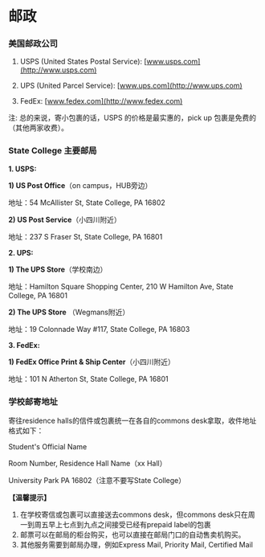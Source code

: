 # 邮政

### 美国邮政公司

1. USPS \(United States Postal Service\): [www.usps.com](http://www.usps.com)

2. UPS \(United Parcel Service\): [www.ups.com](http://www.ups.com)

3. FedEx: [www.fedex.com](http://www.fedex.com)

注: 总的来说，寄小包裹的话，USPS 的价格是最实惠的，pick up 包裹是免费的（其他两家收费）。

### State **College** 主要邮局

**1. USPS:**

**1\) US Post Office**（on campus，HUB旁边）

地址：54 McAllister St, State College, PA 16802

**2\) US Post Service**（小四川附近）

地址：237 S Fraser St, State College, PA 16801

**2. UPS:**

**1\) The UPS Store**（学校南边）

地址：Hamilton Square Shopping Center, 210 W Hamilton Ave, State College, PA 16801

**2\) The UPS Store** （Wegmans附近）

地址：19 Colonnade Way \#117, State College, PA 16803

**3. FedEx:**

**1\) FedEx Office Print & Ship Center**（小四川附近）

地址：101 N Atherton St, State College, PA 16801

### **学校邮寄地址**

寄往residence halls的信件或包裹统一在各自的commons desk拿取，收件地址格式如下：

Student's Official Name

Room Number, Residence Hall Name（xx Hall）

University Park PA 16802（注意不要写State College）

**【温馨提示】**

1. 在学校寄信或包裹可以直接送去commons desk，但commons desk只在周一到周五早上七点到九点之间接受已经有prepaid label的包裹
2. 邮票可以在邮局的柜台购买，也可以直接在邮局门口的自动售卖机购买。
3. 其他服务需要到邮局办理，例如Express Mail, Priority Mail, Certified Mail

